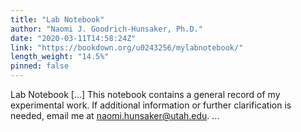 ```yaml
---
title: "Lab Notebook"
author: "Naomi J. Goodrich-Hunsaker, Ph.D."
date: "2020-03-11T14:58:24Z"
link: "https://bookdown.org/u0243256/mylabnotebook/"
length_weight: "14.5%"
pinned: false
---
```


Lab Notebook [...] This notebook contains a general record of my experimental work. If additional information or further clarification is needed, email me at naomi.hunsaker@utah.edu. ...
